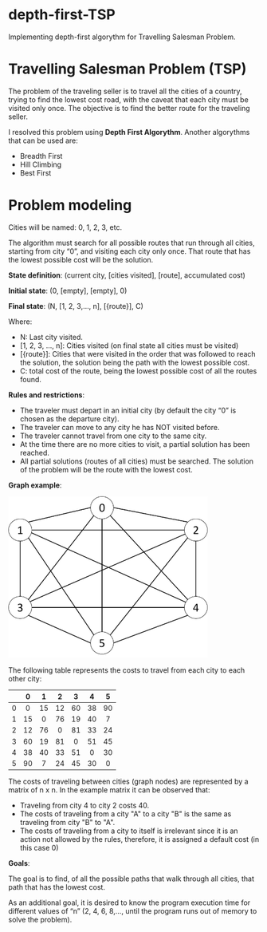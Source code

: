 # depth-first-TSP

Implementing depth-first algorythm for Travelling Salesman Problem.
<!-- 
## Índex

1. [Primer apartado](#id1)
2. [Segundo apartado](#id2)
## Primer apartado<a name="id1"></a>
Texto del primer apartado
## Segundo apartado<a name="id2"></a>
Texto del segundo apartado -->

# Travelling Salesman Problem (TSP)

The problem of the traveling seller is to travel all the cities of a country, trying to find the lowest cost road, with the caveat that each city must be visited only once. The objective is to find the better route for the traveling seller.

I resolved this problem using **Depth First Algorythm**. Another algorythms that can be used are:

- Breadth First
- Hill Climbing
- Best First

# Problem modeling

Cities will be named: 0, 1, 2, 3, etc.

The algorithm must search for all possible routes that run through all cities, starting from city “0”, and visiting each city only once. That route that has the lowest possible cost will be the solution.

**State definition**:
    (current city, [cities visited], [route], accumulated cost)

**Initial state**: (0, [empty], [empty], 0)

**Final state**: (N, [1, 2, 3,…, n], [{route}], C)

Where:
- N: Last city visited.
- [1, 2, 3, …, n]: Cities visited (on final state all cities must be visited)
- [{route}]: Cities that were visited in the order that was followed to reach the solution, the solution being the path with the lowest possible cost.
- C: total cost of the route, being the lowest possible cost of all the routes found.

**Rules and restrictions**:
* The traveler must depart in an initial city (by default the city “0” is chosen as the departure city).
* The traveler can move to any city he has NOT visited before.
* The traveler cannot travel from one city to the same city.
* At the time there are no more cities to visit, a partial solution has been reached.
* All partial solutions (routes of all cities) must be searched. The solution of the problem will be the route with the lowest cost.

**Graph example**:

<!-- ![Graph example](images/graph_example.png) -->

<img src="images/graph_example.png" alt="Graph exampl" width="400"/>


The following table represents the costs to travel from each city to each other city:

|       |   0   |   1   |   2   |   3   |   4   |   5   |
| ------------- |:-------------:|:-------------:|:-------------:|:-------------:|:-------------:|:-------------:|
|   0   |   0   |  15   |  12   |  60   |  38   |  90   |
|   1   |  15   |   0   |  76   |  19   |  40   |   7   |
|   2   |  12   |  76   |   0   |  81   |  33   |  24   |
|   3   |  60   |  19   |  81   |   0   |  51   |  45   |
|   4   |  38   |  40   |  33   |  51   |   0   |  30   |
|   5   |  90   |   7   |  24   |  45   |  30   |   0   |

The costs of traveling between cities (graph nodes) are represented by a matrix of n x n. In the example matrix it can be observed that:

- Traveling from city 4 to city 2 costs 40.
- The costs of traveling from a city "A" to a city "B" is the same as traveling from city "B" to "A".
- The costs of traveling from a city to itself is irrelevant since it is an action not allowed by the rules, therefore, it is assigned a default cost (in this case 0)

**Goals**:

The goal is to find, of all the possible paths that walk through all cities, that path that has the lowest cost.

As an additional goal, it is desired to know the program execution time for different values of “n” (2, 4, 6, 8,…, until the program runs out of memory to solve the problem).